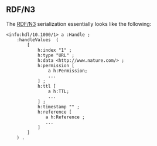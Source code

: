 ## RDF/N3 ##

The [RDF/N3](http://www.w3.org/TeamSubmission/n3/) serialization essentially looks like the following:

```
<info:hdl/10.1000/1> a :Handle ;
    :handleValues  (
        [
            h:index "1" ;
            h:type "URL" ;
            h:data <http://www.nature.com/> ;
            h:permission [
                a h:Permission;
                ...
            ] ;
            h:ttl [
                a h:TTL;
                ...
            ] ;
            h:timestamp "" ;
            h:reference [
               a h:Reference ;
               ...
            ]
        ]
    ) .
```